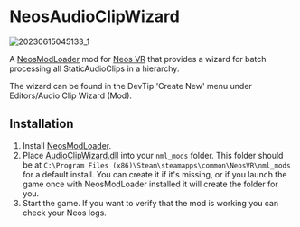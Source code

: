 # NeosAudioClipWizard

![20230615045133_1](https://github.com/Nytra/NeosAudioClipWizard/assets/14206961/bf5038c8-ea8e-4fea-a876-a923c4eaebf7)

A [NeosModLoader](https://github.com/zkxs/NeosModLoader) mod for [Neos VR](https://neos.com/) that provides a wizard for batch processing all StaticAudioClips in a hierarchy.

The wizard can be found in the DevTip 'Create New' menu under Editors/Audio Clip Wizard (Mod). 

## Installation
1. Install [NeosModLoader](https://github.com/zkxs/NeosModLoader).
1. Place [AudioClipWizard.dll](https://github.com/Nytra/NeosAudioClipWizard/releases/latest/download/AudioClipWizard.dll) into your `nml_mods` folder. This folder should be at `C:\Program Files (x86)\Steam\steamapps\common\NeosVR\nml_mods` for a default install. You can create it if it's missing, or if you launch the game once with NeosModLoader installed it will create the folder for you.
1. Start the game. If you want to verify that the mod is working you can check your Neos logs.
